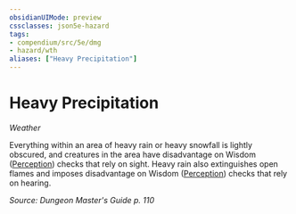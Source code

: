 ```yaml
---
obsidianUIMode: preview
cssclasses: json5e-hazard
tags:
- compendium/src/5e/dmg
- hazard/wth
aliases: ["Heavy Precipitation"]
---
```

# Heavy Precipitation
*Weather*  

Everything within an area of heavy rain or heavy snowfall is lightly obscured, and creatures in the area have disadvantage on Wisdom ([Perception](rules/skills.md#Perception)) checks that rely on sight. Heavy rain also extinguishes open flames and imposes disadvantage on Wisdom ([Perception](rules/skills.md#Perception)) checks that rely on hearing.

*Source: Dungeon Master's Guide p. 110*